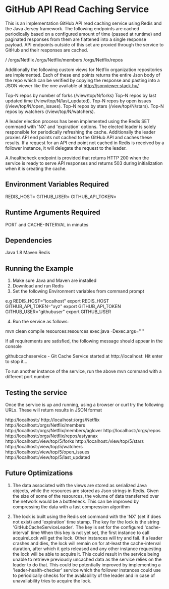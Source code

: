 GitHub API Read Caching Service
===============================
This is an implementation GitHub API read caching service using Redis and the Java Jersey framework. The following endpoints are cached periodically based on a configured amount of time (passed at runtime) and paginated responses from them are flattened into a single response payload.  API endpoints outside of this set are proxied through the service to GitHub and their responses are cached.

/
/orgs/Netflix
/orgs/Netflix/members
/orgs/Netflix/repos

Additionally the following custom views for Netflix organization repositories are implemented. Each of these end points returns the entire Json body of the repo which can be verified by copying the response and pasting into a JSON viewer like the one available at http://jsonviewer.stack.hu/

Top-N repos by number of forks (/view/top/N/forks)
Top-N repos by last updated time (/view/top/N/last_updated).
Top-N repos by open issues (/view/top/N/open_issues).
Top-N repos by stars (/view/top/N/stars).
Top-N repos by watchers (/view/top/N/watchers).

A leader election process has been implemented using the Redis SET command with 'NX' and 'expiration' options. The elected leader is solely responsible for periodically refreshing the cache. Additionally the leader proxies API end points not cached to the GitHub API and caches these results. If a request for an API end point not cached in Redis is received by a follower instance, it will delegate the request to the leader.

A /healthcheck endpoint is provided that returns HTTP 200 when the service is ready to serve API responses and returns 503 during initialization when it is creating the cache.

Environment Variables Required
------------------------------
REDIS_HOST=<localhost or otherwise>
GITHUB_USER=<GitHub User Login>
GITHUB_API_TOKEN=<Personal API Token>

Runtime Arguments Required
---------------------------
PORT and CACHE-INTERVAL in minutes

Dependencies
------------
Java 1.8
Maven
Redis

Running the Example
-------------------

1. Make sure Java and Maven are installed
2. Download and run Redis
3. Set the following Environment variables from command prompt

e.g
REDIS_HOST="localhost"
export REDIS_HOST
GITHUB_API_TOKEN="xyz"
export GITHUB_API_TOKEN
GITHUB_USER="githubuser"
export GITHUB_USER

4. Run the service as follows:

mvn clean compile resources:resources exec:java -Dexec.args="<port> <cache-interval-in-minutes>"

If all requirements are satisfied, the following message should appear in the console

githubcacheservice - Git Cache Service started at http://localhost:<port> Hit enter to stop it...

To run another instance of the service, run the above mvn command with a different port number

Testing the service
--------------------
Once the service is up and running, using a browser or curl try the following URLs. These will return results in JSON format

http://localhost:<port>/
http://localhost:<port>/orgs/Netflix
http://localhost:<port>/orgs/Netflix/members
http://localhost:<port>/orgs/Netflix/members/aglover
http://localhost:<port>/orgs/repos
http://localhost:<port>/orgs/Netflix/repos/astyanax
http://localhost:<port>/view/top/5/forks
http://localhost:<port>/view/top/5/stars
http://localhost:<port>/view/top/5/watchers
http://localhost:<port>/view/top/5/open_issues
http://localhost:<port>/view/top/5/last_updated

Future Optimizations
--------------------

1. The data associated with the views are stored as serialized Java objects, while the resources are stored as Json strings in Redis. Given the size of some of the resources, the volume of data transferred over the network would
be a bottleneck. This can be improved by compressing the data with a fast compression algorithm

2. The lock is built using the Redis set command with the 'NX' (set if does not exist) and 'expiration' time stamp. The key for the lock is the string 'GitHubCacheServiceLeader'. The key is set for the configured 'cache-interval' time When this key is not yet set, the first instance to call acquireLock will get the lock. Other instances will
try and fail. If a leader crashes and dies, the lock will remain on for at-least the cache-interval duration,
after which it gets released and any other instance requesting the lock will be able to acquire it. This could result in the service being unable to retrieve previously uncached data as the service relies on the leader to do that. This could be potentially improved by implementing a 'leader-health-checker' service which the follower instances could use to periodically checks for the availability of the leader and in case of unavailability tries to acquire the lock.
